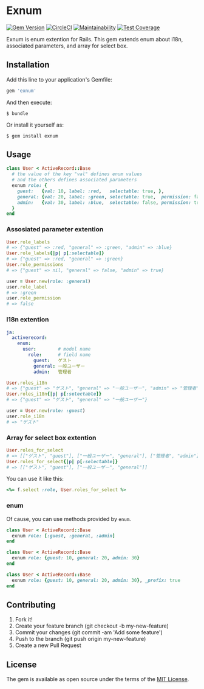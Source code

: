 # Exnum

[![Gem Version](https://badge.fury.io/rb/exnum.svg)](https://badge.fury.io/rb/exnum)
[![CircleCI](https://circleci.com/gh/Kta-M/exnum.svg?style=svg)](https://circleci.com/gh/Kta-M/exnum)
[![Maintainability](https://api.codeclimate.com/v1/badges/d8d694f943658d8a5506/maintainability)](https://codeclimate.com/github/Kta-M/exnum/maintainability)
[![Test Coverage](https://api.codeclimate.com/v1/badges/d8d694f943658d8a5506/test_coverage)](https://codeclimate.com/github/Kta-M/exnum/test_coverage)

Exnum is enum extention for Rails.
This gem extends enum about i18n, associated parameters, and array for select box.

## Installation

Add this line to your application's Gemfile:

```ruby
gem 'exnum'
```

And then execute:

```
$ bundle
```

Or install it yourself as:

```
$ gem install exnum
```

## Usage

```ruby
class User < ActiveRecord::Base
  # the value of the key "val" defines enum values
  # and the others defines associated parameters
  exnum role: {
    guest:   {val: 10, label: :red,   selectable: true, },
    general: {val: 20, label: :green, selectable: true,  permission: false},
    admin:   {val: 30, label: :blue,  selectable: false, permission: true},
  }
end
```

### Assosiated parameter extention
```ruby
User.role_labels
# => {"guest" => :red, "general" => :green, "admin" => :blue}
User.role_labels{|p| p[:selectable]}
# => {"guest" => :red, "general" => :green}
User.role_permissions
# => {"guest" => nil, "general" => false, "admin" => true}
```

```ruby
user = User.new(role: :general)
user.role_label
# => :green
user.role_permission
# => false
```

### I18n extention

```yaml
ja:
  activerecord:
    enum:
      user:        # model name
        role:      # field name
          guest:   ゲスト
          general: 一般ユーザー
          admin:   管理者
```

```ruby
User.roles_i18n
# => {"guest" => "ゲスト", "general" => "一般ユーザー", "admin" => "管理者"}
User.roles_i18n{|p| p[:selectable]}
# => {"guest" => "ゲスト", "general" => "一般ユーザー"}
```

```ruby
user = User.new(role: :guest)
user.role_i18n
# => "ゲスト"
```

### Array for select box extention
```ruby
User.roles_for_select
# => [["ゲスト", "guest"], ["一般ユーザー", "general"], ["管理者", "admin"]]
User.roles_for_select{|p| p[:selectable]}
# => [["ゲスト", "guest"], ["一般ユーザー", "general"]]
```

You can use it like this:
```ruby
<%= f.select :role, User.roles_for_select %>
```

### enum
Of cause, you can use methods provided by `enum`.
```ruby
class User < ActiveRecord::Base
  exnum role: [:guest, :general, :admin]
end
```
```ruby
class User < ActiveRecord::Base
  exnum role: {guest: 10, general: 20, admin: 30}
end
```
```ruby
class User < ActiveRecord::Base
  exnum role: {guest: 10, general: 20, admin: 30}, _prefix: true
end
```

## Contributing

1. Fork it!
1. Create your feature branch (git checkout -b my-new-feature)
1. Commit your changes (git commit -am 'Add some feature')
1. Push to the branch (git push origin my-new-feature)
1. Create a new Pull Request

## License

The gem is available as open source under the terms of the [MIT License](http://opensource.org/licenses/MIT).


